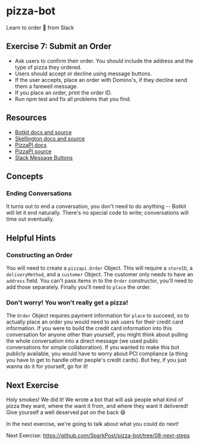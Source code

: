 # pizza-bot
Learn to order :pizza: from Slack

## Exercise 7: Submit an Order

* Ask users to confirm their order. You should include the address and the type of pizza they ordered.
* Users should accept or decline using message buttons.
* If the user accepts, place an order with Domino's, if they decline send them a farewell message.
* If you place an order, print the order ID.
* Run npm test and fix all problems that you find. 

## Resources

* [Botkit docs and source](https://github.com/howdyai/botkit)
* [Skellington docs and source](https://github.com/Skellington-Closet/skellington)
* [PizzaPI docs](http://riaevangelist.github.io/node-dominos-pizza-api/)
* [PizzaPI source](https://github.com/RIAEvangelist/node-dominos-pizza-api)
* [Slack Message Buttons](https://api.slack.com/docs/message-buttons)

## Concepts

### Ending Conversations

It turns out to end a conversation, you don't need to do anything -- Botkit will let it end naturally. There's no special code to write; conversations will time out eventually.

## Helpful Hints

### Constructing an Order

You will need to create a `pizzapi.Order` Object. This will require a `storeID`, a `deliveryMethod`, and a `customer` Object. The customer only needs to have an `address` field. You can't pass items in to the `Order` constructor, you'll need to add those separately. Finally you'll need to `place` the order.

### Don't worry! You won't really get a pizza!

The `Order` Object requires payment information for `place` to succeed, so to actually place an order you would need to ask users for their credit card information. If you were to build the credit card information into this conversation for anyone other than yourself, you might think about pulling the whole conversation into a direct message (we used public conversations for simple collaboration). If you wanted to make this bot publicly available, you would have to worry about PCI compliance (a thing you have to get to handle other people's credit cards). But hey, if you just wanna do it for yourself, go for it!

## Next Exercise

Holy smokes! We did it! We wrote a bot that will ask people what kind of pizza they want, where the want it from, and where they want it delivered! Give yourself a well deserved pat on the back :smile:

In the next exercise, we're going to talk about what you could do next! 

Next Exercise: https://github.com/SparkPost/pizza-bot/tree/08-next-steps

